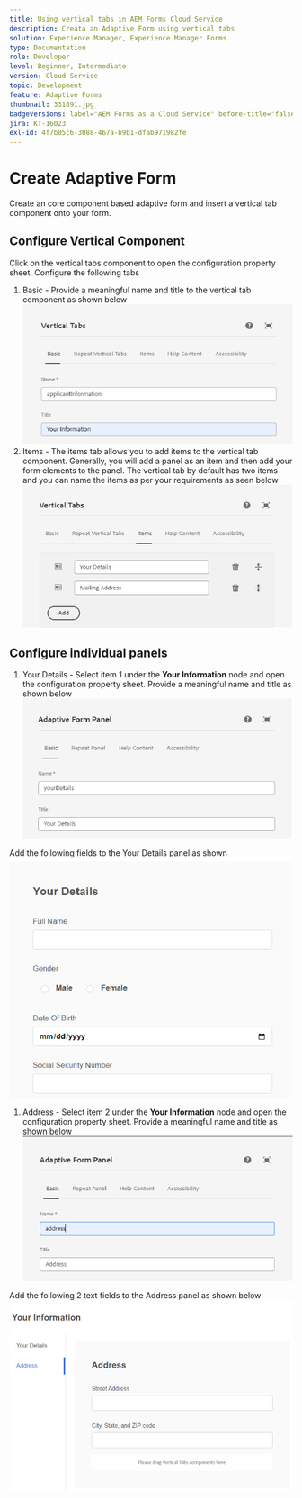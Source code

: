 ```yaml
---
title: Using vertical tabs in AEM Forms Cloud Service
description: Creata an Adaptive Form using vertical tabs
solution: Experience Manager, Experience Manager Forms
type: Documentation
role: Developer
level: Beginner, Intermediate
version: Cloud Service
topic: Development
feature: Adaptive Forms
thumbnail: 331891.jpg
badgeVersions: label="AEM Forms as a Cloud Service" before-title="false"
jira: KT-16023
exl-id: 4f7b05c6-3088-467a-b9b1-dfab971982fe
---
```

# Create Adaptive Form

Create an core component based adaptive form and insert a vertical tab component onto your form.

## Configure Vertical Component

Click on the vertical tabs component to open the configuration property sheet. Configure the following tabs

1. Basic - Provide a meaningful name and title to the vertical tab component as shown below
![vertical-tabs-1](assets/vertical-tabs-1.png)
1. Items - The items tab allows you to add items to the vertical tab component. Generally, you will add a panel as an item and then add your form elements to the panel. The vertical tab by default has two items and you can name the items as per your requirements as seen below
![vertical-tabs-2](assets/vertical-tabs-2.png)

## Configure individual panels

1. Your Details - Select item 1 under the **Your Information** node and open the configuration property sheet. Provide a meaningful name and title as shown below
![vertical-tabs-3](assets/vertical-tabs-3.png) 

Add the following fields to the Your Details panel as shown
![vertical-tabs-4](assets/vertical-tabs-4.png)

1. Address - Select item 2 under the **Your Information** node and open the configuration property sheet. Provide a meaningful name and title as shown below
![vertical-tabs-6](assets/vertical-tabs-6.png)

Add the following 2 text fields to the Address panel as shown below
![vertical-tabs-5](assets/vertical-tabs-5.png)
